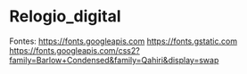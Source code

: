 # Relogio_digital

Fontes: https://fonts.googleapis.com
        https://fonts.gstatic.com
        https://fonts.googleapis.com/css2?family=Barlow+Condensed&family=Qahiri&display=swap
        
        

